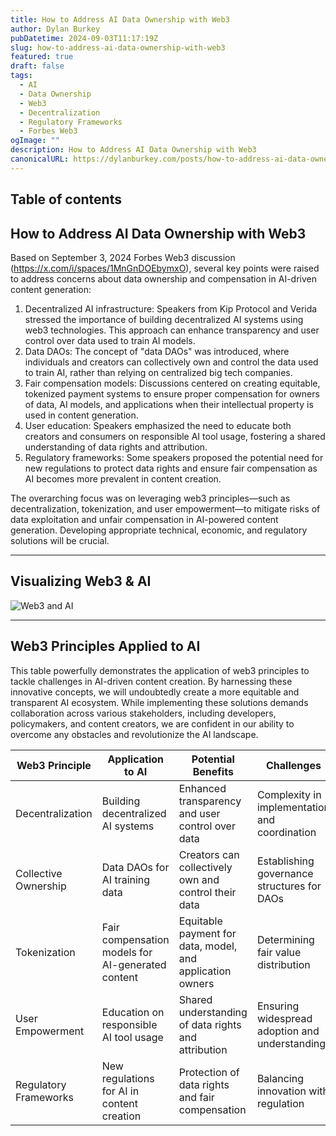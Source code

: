 ```yaml
---
title: How to Address AI Data Ownership with Web3
author: Dylan Burkey
pubDatetime: 2024-09-03T11:17:19Z
slug: how-to-address-ai-data-ownership-with-web3
featured: true
draft: false
tags:
  - AI
  - Data Ownership
  - Web3
  - Decentralization
  - Regulatory Frameworks
  - Forbes Web3
ogImage: ""
description: How to Address AI Data Ownership with Web3
canonicalURL: https://dylanburkey.com/posts/how-to-address-ai-data-ownership-with-web3
---
```




## Table of contents

## How to Address AI Data Ownership with Web3

Based on September 3, 2024 Forbes Web3 discussion (https://x.com/i/spaces/1MnGnDOEbymxO), several key points were raised to address concerns about data ownership and compensation in AI-driven content generation:

1. Decentralized AI infrastructure: Speakers from Kip Protocol and Verida stressed the importance of building decentralized AI systems using web3 technologies. This approach can enhance transparency and user control over data used to train AI models.
2. Data DAOs: The concept of "data DAOs" was introduced, where individuals and creators can collectively own and control the data used to train AI, rather than relying on centralized big tech companies.
3. Fair compensation models: Discussions centered on creating equitable, tokenized payment systems to ensure proper compensation for owners of data, AI models, and applications when their intellectual property is used in content generation.
4. User education: Speakers emphasized the need to educate both creators and consumers on responsible AI tool usage, fostering a shared understanding of data rights and attribution.
5. Regulatory frameworks: Some speakers proposed the potential need for new regulations to protect data rights and ensure fair compensation as AI becomes more prevalent in content creation.

The overarching focus was on leveraging web3 principles—such as decentralization, tokenization, and user empowerment—to mitigate risks of data exploitation and unfair compensation in AI-powered content generation. Developing appropriate technical, economic, and regulatory solutions will be crucial.

---

## Visualizing Web3 & AI

![Web3 and AI](@assets/images/web3-and-ai.webp)

---

## Web3 Principles Applied to AI

This table powerfully demonstrates the application of web3 principles to tackle challenges in AI-driven content creation. By harnessing these innovative concepts, we will undoubtedly create a more equitable and transparent AI ecosystem. While implementing these solutions demands collaboration across various stakeholders, including developers, policymakers, and content creators, we are confident in our ability to overcome any obstacles and revolutionize the AI landscape.


| Web3 Principle | Application to AI | Potential Benefits | Challenges |
| --- | --- | --- | --- |
| Decentralization | Building decentralized AI systems | Enhanced transparency and user control over data | Complexity in implementation and coordination |
| Collective Ownership | Data DAOs for AI training data | Creators can collectively own and control their data | Establishing governance structures for DAOs |
| Tokenization | Fair compensation models for AI-generated content | Equitable payment for data, model, and application owners | Determining fair value distribution |
| User Empowerment | Education on responsible AI tool usage | Shared understanding of data rights and attribution | Ensuring widespread adoption and understanding |
| Regulatory Frameworks | New regulations for AI in content creation | Protection of data rights and fair compensation | Balancing innovation with regulation |